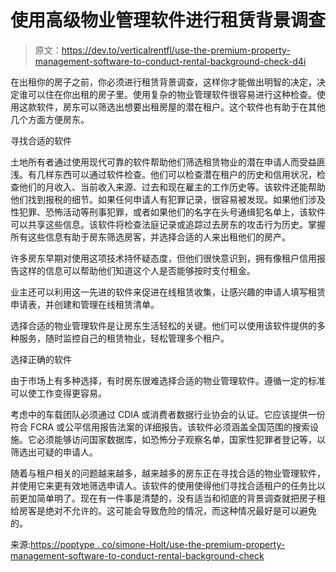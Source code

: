 # 使用高级物业管理软件进行租赁背景调查

> 原文：<https://dev.to/verticalrentfl/use-the-premium-property-management-software-to-conduct-rental-background-check-d4i>

在出租你的房子之前，你必须进行租赁背景调查，这样你才能做出明智的决定，决定谁可以住在你出租的房子里。使用复杂的物业管理软件很容易进行这种检查。使用这款软件，房东可以筛选出想要出租房屋的潜在租户。这个软件也有助于在其他几个方面方便房东。

寻找合适的软件

土地所有者通过使用现代可靠的软件帮助他们筛选租赁物业的潜在申请人而受益匪浅。有几样东西可以通过软件检查。他们可以检查潜在租户的历史和信用状况，检查他们的月收入、当前收入来源、过去和现在雇主的工作历史等。该软件还能帮助他们找到报税的细节。如果任何申请人有犯罪记录，很容易被发现。如果他们涉及性犯罪、恐怖活动等刑事犯罪，或者如果他们的名字在头号通缉犯名单上，该软件可以共享这些信息。该软件将检查法庭记录或追踪过去房东的攻击行为历史。掌握所有这些信息有助于房东筛选房客，并选择合适的人来出租他们的房产。

许多房东早期对使用这项技术持怀疑态度，但他们很快意识到，拥有像租户信用报告这样的信息可以帮助他们知道这个人是否能够按时支付租金。

业主还可以利用这一先进的软件来促进在线租赁收集，让感兴趣的申请人填写租赁申请表，并创建和管理在线租赁清单。

选择合适的物业管理软件是让房东生活轻松的关键。他们可以使用该软件提供的多种服务，随时监控自己的租赁物业，轻松管理多个租户。

选择正确的软件

由于市场上有多种选择，有时房东很难选择合适的物业管理软件。遵循一定的标准可以使工作变得更容易。

考虑中的车载团队必须通过 CDIA 或消费者数据行业协会的认证。它应该提供一份符合 FCRA 或公平信用报告法案的详细报告。该软件必须涵盖全国范围的搜索设施。它必须能够访问国家数据库，如恐怖分子观察名单，国家性犯罪者登记等，以筛选出可疑的申请人。

随着与租户相关的问题越来越多，越来越多的房东正在寻找合适的物业管理软件，并使用它来更有效地筛选申请人。该软件的使用使得他们寻找合适租户的任务比以前更加简单明了。现在有一件事是清楚的，没有适当和彻底的背景调查就把房子租给房客是绝对不允许的。这可能会导致危险的情况，而这种情况最好是可以避免的。

来源:[https://poptype . co/simone-Holt/use-the-premium-property-management-software-to-conduct-rental-background-check](https://poptype.co/simone-holt/use-the-premium-property-management-software-to-conduct-rental-background-check)